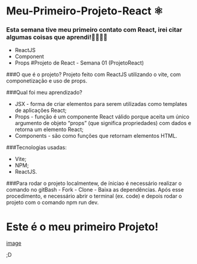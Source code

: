# Meu-Primeiro-Projeto-React ⚛️

### Esta semana tive meu primeiro contato com React, irei citar algumas coisas que aprendi!👩🏾‍💻🎉
* ReactJS
* Component
* Props 
 #Projeto de React - Semana 01 (ProjetoReact)

###O que é o projeto?
Projeto feito com ReactJS utilizando o vite, com componetização e uso de props.

###Qual foi meu aprendizado?
* JSX - forma de criar elementos para serem utilizadas como templates de aplicações React;
* Props - função é um componente React válido porque aceita um único argumento de objeto “props” (que significa propriedades) com dados e retorna um elemento React;
* Components - são como funções que retornam elementos HTML.

###Tecnologias usadas:
* Vite;
* NPM;
* ReactJS.

###Para rodar o projeto localmentew, de íniciao é necessário realizar o comando no gitBash - Fork - Clone - Baixa as dependências. Após esse procedimento, e necessário abrir o terminal (ex. code) e depois rodar o projeto com o comando npm run dev.

# Este é o meu primeiro Projeto!
[image](https://jovial-granita-ccb680.netlify.app/) 

;D
